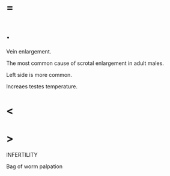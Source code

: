 # =

# .

Vein enlargement.

The most common cause of scrotal enlargement in adult males.

Left side is more common.

Increaes testes temperature.

# <

# >

INFERTILITY

Bag of worm palpation
